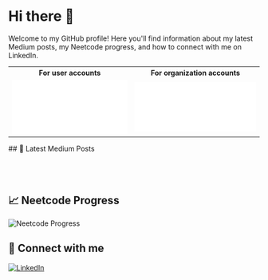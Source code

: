 # Hi there 👋

Welcome to my GitHub profile! Here you'll find information about my latest Medium posts, my Neetcode progress, and how to connect with me on LinkedIn.

<table>
  <tr>
    <th align="center">For user accounts</th>
    <th align="center">For organization accounts</th>
  </tr>
  <tr>
    <td align="center">
<img alt="" width="400" src="https://github.com/lowlighter/metrics/blob/examples/metrics.classic.svg" alt=""></img>
</td>
<td align="center">
<img alt="" width="400" src="https://github.com/lowlighter/metrics/blob/examples/metrics.organization.svg" alt=""></img>
</td>
  </tr>
</table>
## 📖 Latest Medium Posts
<!-- BLOG-POST-THUMBNAILS:START -->
<table style="border-spacing: 0; border-collapse: separate;"><tr>
  <td style="padding: 10px; width:140px">
    <a href="https://medium.com/@jain.yash1909/understanding-single-sign-on-sso-ca7aae32bdcd?source=rss-572bb85fdb------2">
      <img src="https://miro.medium.com/v2/resize:fit:712/1*yiw8smZDlNLmGgDyzWXdQg.png" alt="" width: "120" height: "160">
    </a>
  </td>
  <td style="padding: 10px; width:140px">
    <a href="https://medium.com/@jain.yash1909/top-5-common-ways-to-improve-api-performance-c259860ba5d9?source=rss-572bb85fdb------2">
      <img src="https://miro.medium.com/v2/resize:fit:1200/1*Y1Kc3-p3zOj2EgLRrdAE_w.png" alt="" width: "120" height: "160">
    </a>
  </td>
  <td style="padding: 10px; width:140px">
    <a href="https://medium.com/@jain.yash1909/what-is-indexing-in-a-database-and-why-is-it-important-7d8b686c9efa?source=rss-572bb85fdb------2">
      <img src="https://miro.medium.com/v2/resize:fit:1087/1*1y9MLt5YWL4dnytIRuMObA.png" alt="" width: "120" height: "160">
    </a>
  </td>
  <td style="padding: 10px; width:140px">
    <a href="https://medium.com/@jain.yash1909/understanding-cache-systems-what-they-are-how-to-build-them-and-their-advantages-39dc33cef69b?source=rss-572bb85fdb------2">
      <img src="https://miro.medium.com/v2/resize:fit:998/1*99HRHh-fYdlnLuTtHjaIQg.png" alt="" width: "120" height: "160">
    </a>
  </td>
  <td style="padding: 10px; width:140px">
    <a href="https://medium.com/@jain.yash1909/monolithic-vs-microservices-architecture-understanding-the-key-differences-7ddf328565d0?source=rss-572bb85fdb------2">
      <img src="https://miro.medium.com/v2/resize:fit:1030/1*qCD-W51kRsI-PRqMtZsxmA.jpeg" alt="" width: "120" height: "160">
    </a>
  </td>
</tr></table>
<!-- BLOG-POST-THUMBNAILS:END -->

## 📈 Neetcode Progress
![Neetcode Progress](https://progress-bar.dev/56?title=completed&width=200)

## 🔗 Connect with me
[![LinkedIn](https://img.shields.io/badge/LinkedIn-Connect-blue)](https://www.linkedin.com/in/yash-jain-869144b1/)

